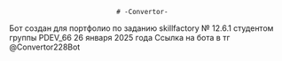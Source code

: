                                # -Convertor-
Бот создан для портфолио по заданию skillfactory № 12.6.1 студентом группы PDEV_66 26 января 2025 года
Ссылка на бота в тг @Convertor228Bot
